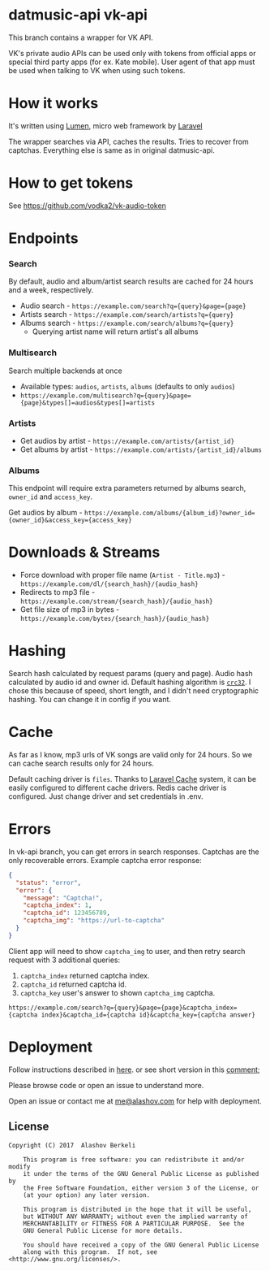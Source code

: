 # datmusic-api vk-api

This branch contains a wrapper for VK API.

VK's private audio APIs can be used only with tokens from official apps or special third party apps (for ex. Kate mobile).
User agent of that app must be used when talking to VK when using such tokens.
 
# How it works
It's written using [Lumen](https://lumen.laravel.com), micro web framework by [Laravel](https://laravel.com)
  
The wrapper searches via API, caches the results. Tries to recover from captchas.
Everything else is same as in original datmusic-api.

# How to get tokens

See https://github.com/vodka2/vk-audio-token

# Endpoints
### Search
By default, audio and album/artist search results are cached for 24 hours and a week, respectively.

- Audio search - `https://example.com/search?q={query}&page={page}`
- Artists search - `https://example.com/search/artists?q={query}`
- Albums search - `https://example.com/search/albums?q={query}`
    - Querying artist name will return artist's all albums


### Multisearch

Search multiple backends at once

- Available types: `audios`, `artists`, `albums` (defaults to only `audios`)
- `https://example.com/multisearch?q={query}&page={page}&types[]=audios&types[]=artists`

### Artists

- Get audios by artist - `https://example.com/artists/{artist_id}`
- Get albums by artist - `https://example.com/artists/{artist_id}/albums`

### Albums
This endpoint will require extra parameters returned by albums search, `owner_id` and `access_key`. 

Get audios by album - `https://example.com/albums/{album_id}?owner_id={owner_id}&access_key={access_key}`

# Downloads & Streams

- Force download with proper file name (`Artist - Title.mp3`) - `https://example.com/dl/{search_hash}/{audio_hash}`
- Redirects to mp3 file - `https://example.com/stream/{search_hash}/{audio_hash}`
- Get file size of mp3 in bytes - `https://example.com/bytes/{search_hash}/{audio_hash}`

# Hashing

Search hash calculated by request params (query and page).
Audio hash calculated by audio id and owner id.
Default hashing algorithm is [`crc32`](https://en.wikipedia.org/wiki/Cyclic_redundancy_check). I chose this because of speed, short length, and I didn't need cryptographic hashing. You can change it in config if you want.

# Cache

As far as I know, mp3 urls of VK songs are valid only for 24 hours. So we can cache search results only for 24 hours. 

Default caching driver is `files`. Thanks to [Laravel Cache](https://laravel.com/docs/6.x/cache) system, it can be easily configured to different cache drivers.
Redis cache driver is configured. Just change driver and set credentials in .env.

# Errors
In vk-api branch, you can get errors in search responses.
Captchas are the only recoverable errors.
Example captcha error response:
```json
{
  "status": "error",
  "error": {
    "message": "Captcha!",
    "captcha_index": 1,
    "captcha_id": 123456789,
    "captcha_img": "https://url-to-captcha"
  }
}
```

Client app will need to show `captcha_img` to user, and then retry search request with 3 additional queries:
1. `captcha_index` returned captcha index.
2. `captcha_id` returned captcha id.
3. `captcha_key` user's answer to shown `captcha_img` captcha.

`https://example.com/search?q={query}&page={page}&captcha_index={captcha index}&captcha_id={captcha id}&captcha_key={captcha answer}`

# Deployment

Follow instructions described in [here](https://goo.gl/gK73JE).
or see short version in this [comment](https://github.com/alashow/datmusic-api/issues/2#issuecomment-275946684);

Please browse code or open an issue to understand more. 

Open an issue or contact me at me@alashov.com for help with deployment.

## License

    Copyright (C) 2017  Alashov Berkeli

        This program is free software: you can redistribute it and/or modify
        it under the terms of the GNU General Public License as published by
        the Free Software Foundation, either version 3 of the License, or
        (at your option) any later version.

        This program is distributed in the hope that it will be useful,
        but WITHOUT ANY WARRANTY; without even the implied warranty of
        MERCHANTABILITY or FITNESS FOR A PARTICULAR PURPOSE.  See the
        GNU General Public License for more details.

        You should have received a copy of the GNU General Public License
        along with this program.  If not, see <http://www.gnu.org/licenses/>.
